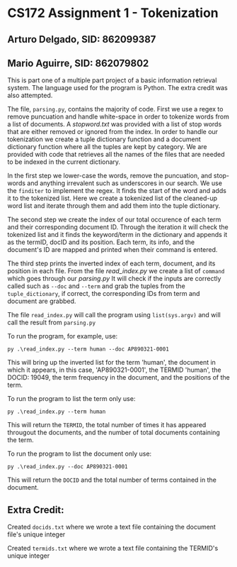 # CS172 Assignment 1 - Tokenization

## Arturo Delgado, SID: 862099387
## Mario Aguirre, SID: 862079802

This is part one of a multiple part project of a basic information retrieval system. The language used for the program is Python. The extra credit was also attempted.

The file, `parsing.py`, contains the majority of code. First we use a regex to remove puncuation and handle white-space in order to tokenize words from a list of documents.
A *stopword.txt* was provided with a list of stop words that are either removed or ignored from the index. In order to handle our tokenization we create a tuple dictionary function and a document dictionary function where all the tuples are kept by category. 
We are provided with code that retrieves all the names of the files that are needed to be indexed in the current dictionary.

In the first step we lower-case the words, remove the puncuation, and stop-words and anything irrevalent such as underscores in our search. We use the `finditer` to implement the regex. It finds the start of the word and adds it to the tokenized list. Here we create a tokenized list of the cleaned-up word list and iterate through them and add them into the tuple dictionary.

The second step we create the index of our total occurence of each term and their corresponding document ID. Through the iteration it will check the tokenized list and it finds the keyword/term in the dictionary and appends it as the termID, docID and its position. Each term, its info, and the document's ID are mapped and printed when their command is entered. 

The third step prints the inverted index of each term, document, and its position in each file. From the file *read_index.py* we create a list of `command` which goes through our *parsing.py* It will check if the inputs are correctly called such as `--doc` and `--term` and grab the tuples from the `tuple_dictionary`, if correct, the corresponding IDs from term and document are grabbed.

The file `read_index.py` will call the program using `list(sys.argv)` and will call the result from `parsing.py`

To run the program, for example, use: 

`py .\read_index.py --term human --doc AP890321-0001` 

This will bring up the inverted list for the term 'human', the document in which it appears, in this case, 'AP890321-0001', the TERMID 'human', the DOCID: 19049, the term frequency in the document, and the positions of the term.

To run the program to list the term only use:

`py .\read_index.py --term human`

This will return the `TERMID`, the total number of times it has appeared througout the documents, and the number of total documents containing the term.

To run the program to list the document only use:

`py .\read_index.py --doc AP890321-0001`

This will return the `DOCID` and the total number of terms contained in the document.

## Extra Credit:

Created `docids.txt` where we wrote a text file containing the document file's unique integer

Created `termids.txt` where we wrote a text file containing the TERMID's unique integer
